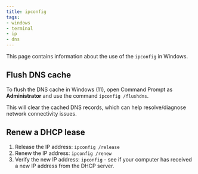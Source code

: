 ```yaml
---
title: ipconfig
tags:
- windows
- terminal
- ip
- dns
---
```


This page contains information about the use of the `ipconfig` in Windows.
<!--more-->

## Flush DNS cache

To flush the DNS cache in Windows (11), open Command Prompt as **Administrator** and use the command `ipconfig /flushdns`. 

This will clear the cached DNS records, which can help resolve/diagnose network connectivity issues.

## Renew a DHCP lease

1. Release the IP address: `ipconfig /release`
2. Renew the IP address: `ipconfig /renew`
3. Verify the new IP address: `ipconfig` - see if your computer has received a new IP address from the DHCP server. 


